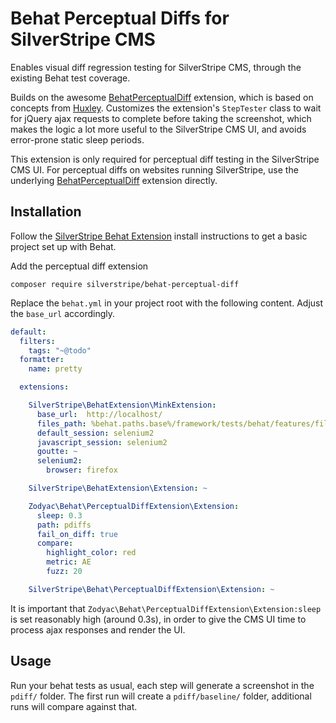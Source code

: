 # Behat Perceptual Diffs for SilverStripe CMS

Enables visual diff regression testing for SilverStripe CMS,
through the existing Behat test coverage.

Builds on the awesome [BehatPerceptualDiff](https://github.com/jadu/BehatPerceptualDiffExtension) extension, 
which is based on concepts from [Huxley](https://github.com/facebook/huxley).
Customizes the extension's `StepTester` class to wait
for jQuery ajax requests to complete before taking the screenshot,
which makes the logic a lot more useful to the SilverStripe CMS UI,
and avoids error-prone static sleep periods.

This extension is only required for perceptual diff testing
in the SilverStripe CMS UI. For perceptual diffs on websites
running SilverStripe, use the underlying [BehatPerceptualDiff](https://github.com/jadu/BehatPerceptualDiffExtension) extension directly.

## Installation

Follow the [SilverStripe Behat Extension](https://github.com/silverstripe-labs/silverstripe-behat-extension/) install instructions
to get a basic project set up with Behat.

Add the perceptual diff extension

```
composer require silverstripe/behat-perceptual-diff
```

Replace the `behat.yml` in your project root with the following content.
Adjust the `base_url` accordingly.

```yml
default:
  filters:
    tags: "~@todo"
  formatter:
    name: pretty

  extensions:

    SilverStripe\BehatExtension\MinkExtension:
      base_url:  http://localhost/
      files_path: %behat.paths.base%/framework/tests/behat/features/files/
      default_session: selenium2
      javascript_session: selenium2
      goutte: ~
      selenium2:
        browser: firefox

    SilverStripe\BehatExtension\Extension: ~

    Zodyac\Behat\PerceptualDiffExtension\Extension:
      sleep: 0.3
      path: pdiffs
      fail_on_diff: true
      compare:
        highlight_color: red
        metric: AE
        fuzz: 20

    SilverStripe\Behat\PerceptualDiffExtension\Extension: ~
```

It is important that `Zodyac\Behat\PerceptualDiffExtension\Extension:sleep`
is set reasonably high (around 0.3s), in order to give
the CMS UI time to process ajax responses and render the UI.

## Usage

Run your behat tests as usual, each step will generate a screenshot
in the `pdiff/` folder. The first run will create a `pdiff/baseline/`
folder, additional runs will compare against that.